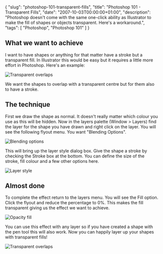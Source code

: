 {
  "slug": "photoshop-101-transparent-fills",
  "title": "Photoshop 101 - Transparent Fills",
  "date": "2007-10-03T00:00:00+01:00",
  "description": "Photoshop doesn't come with the same one-click ability as Illustrator to make the fill of shapes or objects transparent. Here's a workaround.",
  "tags": [
    "Photoshop",
    "Photoshop 101"
  ]
}

## What we want to achieve

I want to have shapes or anything for that matter have a stroke but a transparent fill. In Illustrator this would be easy but it requires a little more effort in Photoshop. Here's an example:

![Transparent overlaps][1] 

We want the shapes to overlap with a transparent centre but for them also to have a stroke.

## The technique

First we draw the shape as normal. It doesn't really matter which colour you use as this will be hidden. Now in the layers palette (Window > Layers) find the layer for the shape you have drawn and right click on the layer. You will see the following flyout menu. You want "Blending Options".

![Blending options][2] 

This will bring up the layer style dialog box. Give the shape a stroke by checking the Stroke box at the bottom. You can define the size of the stroke, fill colour and a few other options here.

![Layer style][3] 

## Almost done

To complete the effect return to the layers menu. You will see the Fill option. Click the flyout and reduce the percentage to 0%. This makes the fill transparent giving us the effect we want to achieve.

![Opacity fill][4] 

You can use this effect with any layer so if you have created a shape with the pen tool this will also work. Now you can happily layer up your shapes with transparent fills!

![Transparent overlaps][1]

 [1]: https://shapeshed.com/images/articles/transparent_overlaps.png 
 [2]: https://shapeshed.com/images/articles/photoshop_blending_options.jpg 
 [3]: https://shapeshed.com/images/articles/layer_style.jpg 
 [4]: https://shapeshed.com/images/articles/opacity_fill.jpg 
